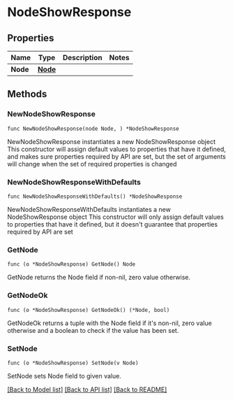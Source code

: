 # NodeShowResponse

## Properties

Name | Type | Description | Notes
------------ | ------------- | ------------- | -------------
**Node** | [**Node**](Node.md) |  | 

## Methods

### NewNodeShowResponse

`func NewNodeShowResponse(node Node, ) *NodeShowResponse`

NewNodeShowResponse instantiates a new NodeShowResponse object
This constructor will assign default values to properties that have it defined,
and makes sure properties required by API are set, but the set of arguments
will change when the set of required properties is changed

### NewNodeShowResponseWithDefaults

`func NewNodeShowResponseWithDefaults() *NodeShowResponse`

NewNodeShowResponseWithDefaults instantiates a new NodeShowResponse object
This constructor will only assign default values to properties that have it defined,
but it doesn't guarantee that properties required by API are set

### GetNode

`func (o *NodeShowResponse) GetNode() Node`

GetNode returns the Node field if non-nil, zero value otherwise.

### GetNodeOk

`func (o *NodeShowResponse) GetNodeOk() (*Node, bool)`

GetNodeOk returns a tuple with the Node field if it's non-nil, zero value otherwise
and a boolean to check if the value has been set.

### SetNode

`func (o *NodeShowResponse) SetNode(v Node)`

SetNode sets Node field to given value.



[[Back to Model list]](../README.md#documentation-for-models) [[Back to API list]](../README.md#documentation-for-api-endpoints) [[Back to README]](../README.md)


